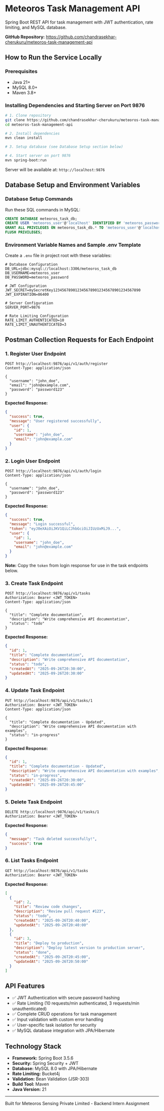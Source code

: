 # Meteoros Task Management API

Spring Boot REST API for task management with JWT authentication, rate limiting, and MySQL database.

**GitHub Repository:** https://github.com/chandrasekhar-cherukuru/meteoros-task-management-api

## How to Run the Service Locally

### Prerequisites
- Java 21+
- MySQL 8.0+
- Maven 3.8+

### Installing Dependencies and Starting Server on Port 9876

```bash
# 1. Clone repository
git clone https://github.com/chandrasekhar-cherukuru/meteoros-task-management-api.git
cd meteoros-task-management-api

# 2. Install dependencies
mvn clean install

# 3. Setup database (see Database Setup section below)

# 4. Start server on port 9876
mvn spring-boot:run
```

Server will be available at: `http://localhost:9876`

## Database Setup and Environment Variables

### Database Setup Commands
Run these SQL commands in MySQL:

```sql
CREATE DATABASE meteoros_task_db;
CREATE USER 'meteoros_user'@'localhost' IDENTIFIED BY 'meteoros_password';
GRANT ALL PRIVILEGES ON meteoros_task_db.* TO 'meteoros_user'@'localhost';
FLUSH PRIVILEGES;
```

### Environment Variable Names and Sample .env Template

Create a `.env` file in project root with these variables:

```env
# Database Configuration
DB_URL=jdbc:mysql://localhost:3306/meteoros_task_db
DB_USERNAME=meteoros_user
DB_PASSWORD=meteoros_password

# JWT Configuration  
JWT_SECRET=mySecretKey1234567890123456789012345678901234567890
JWT_EXPIRATION=86400

# Server Configuration
SERVER_PORT=9876

# Rate Limiting Configuration
RATE_LIMIT_AUTHENTICATED=10
RATE_LIMIT_UNAUTHENTICATED=3
```

## Postman Collection Requests for Each Endpoint

### 1. Register User Endpoint
```http
POST http://localhost:9876/api/v1/auth/register
Content-Type: application/json

{
  "username": "john_doe",
  "email": "john@example.com",
  "password": "password123"
}
```

**Expected Response:**
```json
{
  "success": true,
  "message": "User registered successfully",
  "user": {
    "id": 1,
    "username": "john_doe",
    "email": "john@example.com"
  }
}
```

### 2. Login User Endpoint
```http
POST http://localhost:9876/api/v1/auth/login
Content-Type: application/json

{
  "username": "john_doe",
  "password": "password123"
}
```

**Expected Response:**
```json
{
  "success": true,
  "message": "Login successful",
  "token": "eyJ0eXAiOiJKV1QiLCJhbGciOiJIUzUxMiJ9...",
  "user": {
    "id": 1,
    "username": "john_doe",
    "email": "john@example.com"
  }
}
```

**Note:** Copy the `token` from login response for use in the task endpoints below.

### 3. Create Task Endpoint
```http
POST http://localhost:9876/api/v1/tasks
Authorization: Bearer <JWT_TOKEN>
Content-Type: application/json

{
  "title": "Complete documentation",
  "description": "Write comprehensive API documentation",
  "status": "todo"
}
```

**Expected Response:**
```json
{
  "id": 1,
  "title": "Complete documentation",
  "description": "Write comprehensive API documentation",
  "status": "todo",
  "createdAt": "2025-09-26T20:30:00",
  "updatedAt": "2025-09-26T20:30:00"
}
```

### 4. Update Task Endpoint
```http
PUT http://localhost:9876/api/v1/tasks/1
Authorization: Bearer <JWT_TOKEN>
Content-Type: application/json

{
  "title": "Complete documentation - Updated",
  "description": "Write comprehensive API documentation with examples",
  "status": "in-progress"
}
```

**Expected Response:**
```json
{
  "id": 1,
  "title": "Complete documentation - Updated",
  "description": "Write comprehensive API documentation with examples",
  "status": "in-progress",
  "createdAt": "2025-09-26T20:30:00",
  "updatedAt": "2025-09-26T20:45:00"
}
```

### 5. Delete Task Endpoint
```http
DELETE http://localhost:9876/api/v1/tasks/1
Authorization: Bearer <JWT_TOKEN>
```

**Expected Response:**
```json
{
  "message": "Task deleted successfully!",
  "success": true
}
```

### 6. List Tasks Endpoint
```http
GET http://localhost:9876/api/v1/tasks
Authorization: Bearer <JWT_TOKEN>
```

**Expected Response:**
```json
[
  {
    "id": 2,
    "title": "Review code changes",
    "description": "Review pull request #123",
    "status": "todo",
    "createdAt": "2025-09-26T20:40:00",
    "updatedAt": "2025-09-26T20:40:00"
  },
  {
    "id": 3,
    "title": "Deploy to production",
    "description": "Deploy latest version to production server",
    "status": "done",
    "createdAt": "2025-09-26T20:45:00",
    "updatedAt": "2025-09-26T20:50:00"
  }
]
```

## API Features
- ✅ JWT Authentication with secure password hashing
- ✅ Rate Limiting (10 requests/min authenticated, 3 requests/min unauthenticated)
- ✅ Complete CRUD operations for task management
- ✅ Input validation with custom error handling
- ✅ User-specific task isolation for security
- ✅ MySQL database integration with JPA/Hibernate

## Technology Stack
- **Framework:** Spring Boot 3.5.6
- **Security:** Spring Security + JWT
- **Database:** MySQL 8.0 with JPA/Hibernate
- **Rate Limiting:** Bucket4j
- **Validation:** Bean Validation (JSR-303)
- **Build Tool:** Maven
- **Java Version:** 21

---
Built for Meteoros Sensing Private Limited - Backend Intern Assignment
